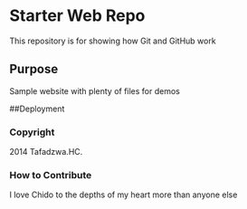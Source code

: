 # Starter Web Repo

This repository is for showing how Git and GitHub work

## Purpose

Sample website with plenty of files for demos

##Deployment

### Copyright

2014 Tafadzwa.HC.

### How to Contribute

I love Chido to the depths of my heart more than anyone else